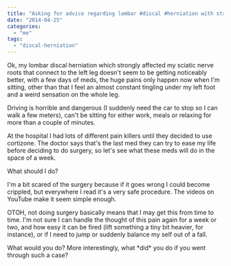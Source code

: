```yaml
---
title: "Asking for advice regarding lombar #discal #herniation with strong #sciatic nerve impact"
date: "2014-04-25"
categories: 
  - "me"
tags: 
  - "discal-herniation"
---
```


Ok, my lombar discal herniation which strongly affected my sciatic nerve roots that connect to the left leg doesn't seem to be getting noticeably better, with a few days of meds, the huge pains only happen now when I'm sitting, other than that I feel an almost constant tingling under my left foot and a weird sensation on the whole leg.

Driving is horrible and dangerous (I suddenly need the car to stop so I can walk a few meters), can't be sitting for either work, meals or relaxing for more than a couple of minutes.

At the hospital I had lots of different pain killers until they decided to use cortizone. The doctor says that's the last med they can try to ease my life before deciding to do surgery, so let's see what these meds will do in the space of a week.

What should I do?

I'm a bit scared of the surgery because if it goes wrong I could become crippled, but everywhere I read it's a very safe procedure. The videos on YouTube make it seem simple enough.

OTOH, not doing surgery basically means that I may get this from time to time. I'm not sure I can handle the thought of this pain again for a week or two, and how easy it can be fired (lift something a tiny bit heavier, for instance), or if I need to jump or suddenly balance my self out of a fall.

What would you do? More interestingly, what \*did\* you do if you went through such a case?
